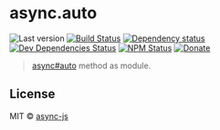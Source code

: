 # async.auto

![Last version](https://img.shields.io/github/tag/async-js/auto.svg?style=flat-square)
[![Build Status](http://img.shields.io/travis/async-js/auto/master.svg?style=flat-square)](https://travis-ci.org/async-js/auto)
[![Dependency status](http://img.shields.io/david/async-js/auto.svg?style=flat-square)](https://david-dm.org/async-js/auto)
[![Dev Dependencies Status](http://img.shields.io/david/dev/async-js/auto.svg?style=flat-square)](https://david-dm.org/async-js/auto#info=devDependencies)
[![NPM Status](http://img.shields.io/npm/dm/auto.svg?style=flat-square)](https://www.npmjs.org/package/auto)
[![Donate](https://img.shields.io/badge/donate-paypal-blue.svg?style=flat-square)](https://paypal.me/kikobeats)

> [async#auto](https://github.com/async-js/async#auto) method as module.

## License

MIT © [async-js](https://github.com/async-js)

